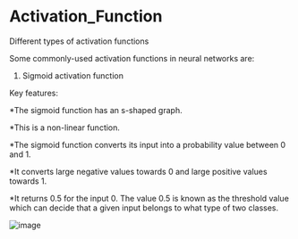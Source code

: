 # Activation_Function
Different types of activation functions

Some commonly-used activation functions in neural networks are:
1. Sigmoid activation function
   
Key features:

*The sigmoid function has an s-shaped graph.

*This is a non-linear function.

*The sigmoid function converts its input into a probability value between 0 and 1.

*It converts large negative values towards 0 and large positive values towards 1.

*It returns 0.5 for the input 0. The value 0.5 is known as the threshold value which can decide that a given input belongs to what type of two classes.

![image](https://github.com/abdullahsakib/Activation_Function/assets/54322794/8625852d-d3a0-4876-9579-e8d198b6ea13)






